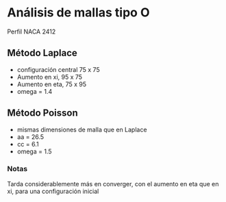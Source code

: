 # Análisis de mallas tipo O
Perfil NACA 2412

## Método Laplace
* configuración central 75 x 75
* Aumento en xi, 95 x 75
* Aumento en eta, 75 x 95
* omega = 1.4

## Método Poisson
* mismas dimensiones de malla que en Laplace
* aa = 26.5
* cc = 6.1
* omega = 1.5


### Notas
Tarda considerablemente más en converger, con el aumento en eta que en xi, para
una configuración inicial
